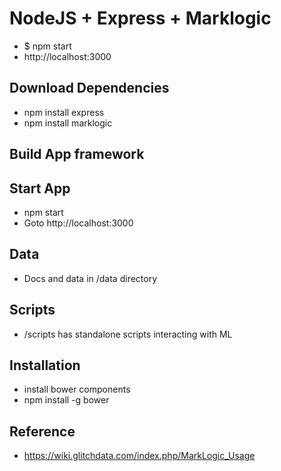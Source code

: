 # NodeJS + Express + Marklogic


- $ npm start
- http://localhost:3000


## Download Dependencies
- npm install express
- npm install marklogic

## Build App framework

## Start App
- npm start
- Goto http://localhost:3000

## Data
- Docs and data in /data directory


## Scripts
- /scripts has standalone scripts interacting with ML


## Installation
- install bower components
- npm install -g bower

## Reference
- https://wiki.glitchdata.com/index.php/MarkLogic_Usage



